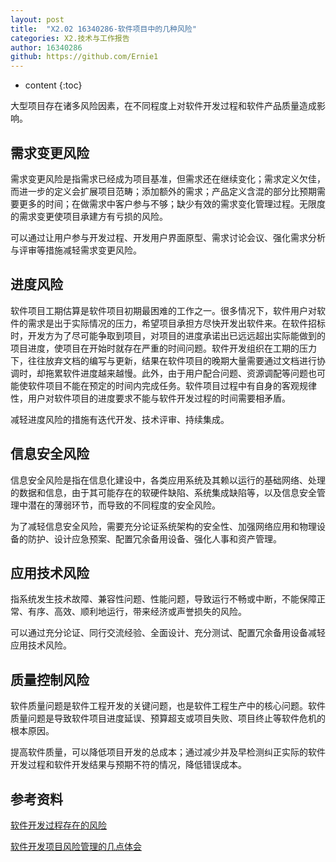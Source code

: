 ```yaml
---
layout: post
title:  "X2.02 16340286-软件项目中的几种风险"
categories: X2.技术与工作报告
author: 16340286
github: https://github.com/Ernie1
---
```


* content
{:toc}



大型项目存在诸多风险因素，在不同程度上对软件开发过程和软件产品质量造成影响。
## 需求变更风险
需求变更风险是指需求已经成为项目基准，但需求还在继续变化；需求定义欠佳，而进一步的定义会扩展项目范畴；添加额外的需求；产品定义含混的部分比预期需要更多的时间；在做需求中客户参与不够；缺少有效的需求变化管理过程。无限度的需求变更使项目承建方有亏损的风险。

可以通过让用户参与开发过程、开发用户界面原型、需求讨论会议、强化需求分析与评审等措施减轻需求变更风险。
## 进度风险
软件项目工期估算是软件项目初期最困难的工作之一。很多情况下，软件用户对软件的需求是出于实际情况的压力，希望项目承担方尽快开发出软件来。在软件招标时，开发方为了尽可能争取到项目，对项目的进度承诺出已远远超出实际能做到的项目进度，使项目在开始时就存在严重的时间问题。软件开发组织在工期的压力下，往往放弃文档的编写与更新，结果在软件项目的晚期大量需要通过文档进行协调时，却拖累软件进度越来越慢。此外，由于用户配合问题、资源调配等问题也可能使软件项目不能在预定的时间内完成任务。软件项目过程中有自身的客观规律性，用户对软件项目的进度要求不能与软件开发过程的时间需要相矛盾。

减轻进度风险的措施有迭代开发、技术评审、持续集成。
## 信息安全风险
信息安全风险是指在信息化建设中，各类应用系统及其赖以运行的基础网络、处理的数据和信息，由于其可能存在的软硬件缺陷、系统集成缺陷等，以及信息安全管理中潜在的薄弱环节，而导致的不同程度的安全风险。

为了减轻信息安全风险，需要充分论证系统架构的安全性、加强网络应用和物理设备的防护、设计应急预案、配置冗余备用设备、强化人事和资产管理。
## 应用技术风险
指系统发生技术故障、兼容性问题、性能问题，导致运行不畅或中断，不能保障正常、有序、高效、顺利地运行，带来经济或声誉损失的风险。

可以通过充分论证、同行交流经验、全面设计、充分测试、配置冗余备用设备减轻应用技术风险。
## 质量控制风险
软件质量问题是软件工程开发的关键问题，也是软件工程生产中的核心问题。软件质量问题是导致软件项目进度延误、预算超支或项目失败、项目终止等软件危机的根本原因。

提高软件质量，可以降低项目开发的总成本；通过减少并及早检测纠正实际的软件开发过程和软件开发结果与预期不符的情况，降低错误成本。

## 参考资料
<a href="https://wenku.baidu.com/view/26be0808a26925c52cc5bf72.html" target="_blank">软件开发过程存在的风险</a>

<a href="https://blog.csdn.net/qq_30427341/article/details/81003902" target="_blank">软件开发项目风险管理的几点体会</a>